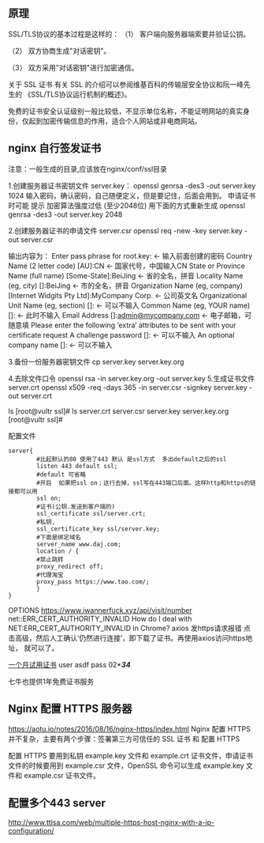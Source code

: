 ## 原理
SSL/TLS协议的基本过程是这样的：
（1） 客户端向服务器端索要并验证公钥。

（2） 双方协商生成"对话密钥"。

（3） 双方采用"对话密钥"进行加密通信。

关于 SSL 证书
有关 SSL 的介绍可以参阅维基百科的传输层安全协议和阮一峰先生的 《SSL/TLS协议运行机制的概述》。

免费的证书安全认证级别一般比较低，不显示单位名称，不能证明网站的真实身份，仅起到加密传输信息的作用，适合个人网站或非电商网站。

## nginx 自行签发证书

注意：一般生成的目录,应该放在nginx/conf/ssl目录

1.创建服务器证书密钥文件 server.key：
openssl genrsa -des3 -out server.key 1024
输入密码，确认密码，自己随便定义，但是要记住，后面会用到。
申请证书时可能 提示 加密算法强度过低 (至少2048位) 用下面的方式重新生成
openssl genrsa -des3 -out server.key 2048

2.创建服务器证书的申请文件 server.csr
openssl req -new -key server.key -out server.csr

输出内容为：
Enter pass phrase for root.key: ← 输入前面创建的密码 
Country Name (2 letter code) [AU]:CN ← 国家代号，中国输入CN 
State or Province Name (full name) [Some-State]:BeiJing ← 省的全名，拼音 
Locality Name (eg, city) []:BeiJing ← 市的全名，拼音 
Organization Name (eg, company) [Internet Widgits Pty Ltd]:MyCompany Corp. ← 公司英文名 
Organizational Unit Name (eg, section) []: ← 可以不输入 
Common Name (eg, YOUR name) []: ← 此时不输入 
Email Address []:admin@mycompany.com ← 电子邮箱，可随意填
Please enter the following ‘extra’ attributes 
to be sent with your certificate request 
A challenge password []: ← 可以不输入 
An optional company name []: ← 可以不输入

3.备份一份服务器密钥文件
cp server.key server.key.org

4.去除文件口令
openssl rsa -in server.key.org -out server.key
5.生成证书文件server.crt
openssl x509 -req -days 365 -in server.csr -signkey server.key -out server.crt

ls
[root@vultr ssl]# ls
server.crt  server.csr  server.key  server.key.org
[root@vultr ssl]#

配置文件
```
server{
		#比起默认的80 使用了443 默认 是ssl方式  多出default之后的ssl
        listen 443 default ssl;
		#default 可省略
		#开启  如果把ssl on；这行去掉，ssl写在443端口后面。这样http和https的链接都可以用
        ssl on;
		#证书(公钥.发送到客户端的)
        ssl_certificate ssl/server.crt;
		#私钥,
        ssl_certificate_key ssl/server.key;
		#下面是绑定域名
        server_name www.daj.com;
        location / {
		#禁止跳转
        proxy_redirect off;
		#代理淘宝
		proxy_pass https://www.tao.com/;  
        }        
}
```

OPTIONS https://www.iwannerfuck.xyz/api/visit/number net::ERR_CERT_AUTHORITY_INVALID
How do I deal with NET:ERR_CERT_AUTHORITY_INVALID in Chrome?
axios 发https请求报错
点击高级，然后人工确认‘仍然进行连接’，即下载了证书。再使用axios访问https地址， 就可以了。

[一个月试用证书](https://www.myssl.cn/)
user asdf pass 02****34***

七牛也提供1年免费证书服务

## Nginx 配置 HTTPS 服务器
https://aotu.io/notes/2016/08/16/nginx-https/index.html
Nginx 配置 HTTPS 并不复杂，主要有两个步骤：签署第三方可信任的 SSL 证书 和 配置 HTTPS

配置 HTTPS 要用到私钥 example.key 文件和 example.crt 证书文件，申请证书文件的时候要用到 example.csr 文件，OpenSSL 命令可以生成 example.key 文件和 example.csr 证书文件。


## 配置多个443 server
http://www.ttlsa.com/web/multiple-https-host-nginx-with-a-ip-configuration/

